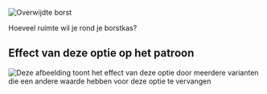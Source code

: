 ![Overwijdte borst](chestease.svg)

Hoeveel ruimte wil je rond je borstkas?

## Effect van deze optie op het patroon

![Deze afbeelding toont het effect van deze optie door meerdere varianten die een andere waarde hebben voor deze optie te vervangen](simone_chestease_sample.svg "Effect van deze optie op het patroon")
